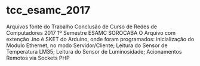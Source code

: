 # tcc_esamc_2017
Arquivos fonte do Trabalho Conclusão de Curso de Redes de Computadores 2017 1º Semestre ESAMC SOROCABA
O Arquivo com extenção .ino é SKET do Arduino, onde foram programados: 
inicialização do Modulo Ethernet, no modo Servidor/Cliente; 
Leitura do Sensor de Temperatura LM35; 
Leitura do Sensor de Luminosidade;
Acionamentos Remotos via Sockets PHP
